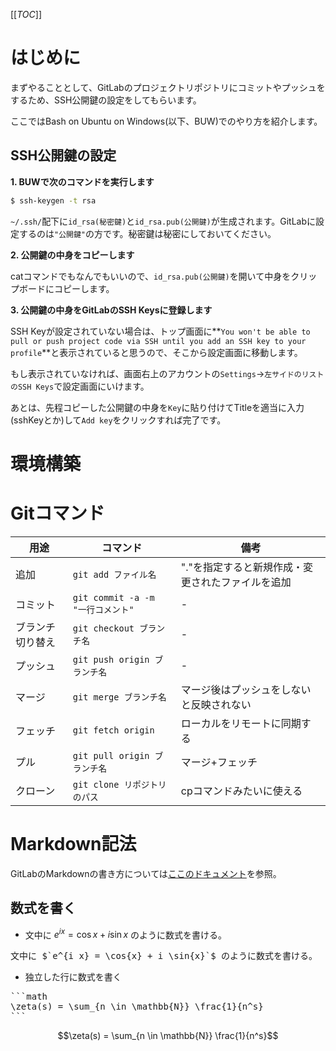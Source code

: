 [[_TOC_]]

# はじめに

まずやることとして、GitLabのプロジェクトリポジトリにコミットやプッシュをするため、SSH公開鍵の設定をしてもらいます。

ここではBash on Ubuntu on Windows(以下、BUW)でのやり方を紹介します。

## SSH公開鍵の設定

**1. BUWで次のコマンドを実行します**

```bash
$ ssh-keygen -t rsa
```

`~/.ssh/`配下に`id_rsa(秘密鍵)`と`id_rsa.pub(公開鍵)`が生成されます。GitLabに設定するのは`"公開鍵"`の方です。秘密鍵は秘密にしておいてください。

**2. 公開鍵の中身をコピーします**

catコマンドでもなんでもいいので、`id_rsa.pub(公開鍵)`を開いて中身をクリップボードにコピーします。

**3. 公開鍵の中身をGitLabのSSH Keysに登録します**

SSH Keyが設定されていない場合は、トップ画面に**`You won't be able to pull or push project code via SSH until you add an SSH key to your profile`**と表示されていると思うので、そこから設定画面に移動します。

もし表示されていなければ、画面右上のアカウントの`Settings`→`左サイドのリストのSSH Keys`で設定画面にいけます。

あとは、先程コピーした公開鍵の中身を`Key`に貼り付けてTitleを適当に入力(sshKeyとか)して`Add key`をクリックすれば完了です。

# 環境構築

# Gitコマンド

|用途|コマンド|備考|
|---|---|---|
|追加|`git add ファイル名`|"."を指定すると新規作成・変更されたファイルを追加|
|コミット|`git commit -a -m "一行コメント"`|-|
|ブランチ切り替え|`git checkout ブランチ名`|-|
|プッシュ|`git push origin ブランチ名`|-|
|マージ|`git merge ブランチ名`|マージ後はプッシュをしないと反映されない|
|フェッチ|`git fetch origin`|ローカルをリモートに同期する|
|プル|`git pull origin ブランチ名`|マージ+フェッチ|
|クローン|`git clone リポジトリのパス`|cpコマンドみたいに使える|

# Markdown記法

GitLabのMarkdownの書き方については[ここのドキュメント](https://docs.gitlab.com/ee/user/markdown.html)を参照。

## 数式を書く

* 文中に $`e^{i x} = \cos{x} + i \sin{x}`$ のように数式を書ける。
<pre>
文中に $`e^{i x} = \cos{x} + i \sin{x}`$ のように数式を書ける。
</pre>

* 独立した行に数式を書く
<pre>
```math
\zeta(s) = \sum_{n \in \mathbb{N}} \frac{1}{n^s}
```
</pre>
```math
\zeta(s) = \sum_{n \in \mathbb{N}} \frac{1}{n^s}
```
